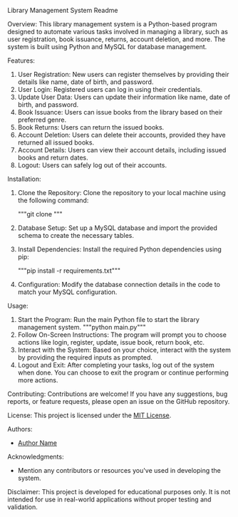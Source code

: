 Library Management System Readme

Overview:
This library management system is a Python-based program designed to automate various tasks involved in managing a library, such as user registration, book issuance, returns, account deletion, and more. The system is built using Python and MySQL for database management.

Features:
1. User Registration: New users can register themselves by providing their details like name, date of birth, and password.
2. User Login: Registered users can log in using their credentials.
3. Update User Data: Users can update their information like name, date of birth, and password.
4. Book Issuance: Users can issue books from the library based on their preferred genre.
5. Book Returns: Users can return the issued books.
6. Account Deletion: Users can delete their accounts, provided they have returned all issued books.
7. Account Details: Users can view their account details, including issued books and return dates.
8. Logout: Users can safely log out of their accounts.

Installation:
1. Clone the Repository: Clone the repository to your local machine using the following command:
   
   """git clone <repository-url>"""
2. Database Setup: Set up a MySQL database and import the provided schema to create the necessary tables.
3. Install Dependencies: Install the required Python dependencies using pip:

   """pip install -r requirements.txt"""
  
4. Configuration: Modify the database connection details in the code to match your MySQL configuration.

Usage:
1. Start the Program: Run the main Python file to start the library management system.
   """python main.py"""
2. Follow On-Screen Instructions: The program will prompt you to choose actions like login, register, update, issue book, return book, etc.
3. Interact with the System: Based on your choice, interact with the system by providing the required inputs as prompted.
4. Logout and Exit: After completing your tasks, log out of the system when done. You can choose to exit the program or continue performing more actions.

Contributing:
Contributions are welcome! If you have any suggestions, bug reports, or feature requests, please open an issue on the GitHub repository.

License:
This project is licensed under the [MIT License](LICENSE).

Authors:
- [Author Name](author@email.com)

Acknowledgments:
- Mention any contributors or resources you've used in developing the system.

Disclaimer:
This project is developed for educational purposes only. It is not intended for use in real-world applications without proper testing and validation.
